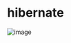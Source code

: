 # hibernate
![image](https://github.com/user-attachments/assets/161c8b44-962a-4772-a9b9-89eab94a51be)
